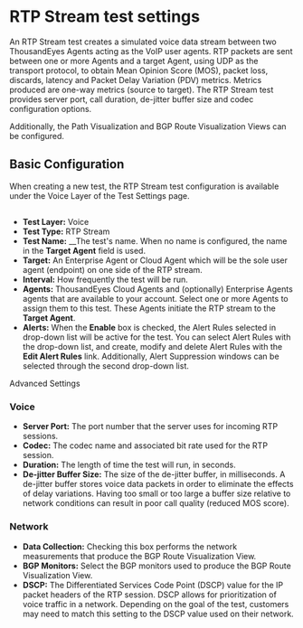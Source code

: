 # RTP Stream test settings

An RTP Stream test creates a simulated voice data stream between two ThousandEyes Agents acting as the VoIP user agents. RTP packets are sent between one or more Agents and a target Agent, using UDP as the transport protocol, to obtain Mean Opinion Score \(MOS\), packet loss, discards, latency and Packet Delay Variation \(PDV\) metrics. Metrics produced are one-way metrics \(source to target\). The RTP Stream test provides server port, call duration, de-jitter buffer size and codec configuration options.

Additionally, the Path Visualization and BGP Route Visualization Views can be configured.

## Basic Configuration

 When creating a new test, the RTP Stream test configuration is available under the Voice Layer of the Test Settings page.

## 

* **Test Layer:** Voice
* **Test Type:** RTP Stream
* **Test Name:** __The test's name.  When no name is configured, the name in the **Target Agent** field is used.
* **Target:** An Enterprise Agent or Cloud Agent which will be the sole user agent \(endpoint\) on one side of the RTP stream.
* **Interval:** How frequently the test will be run.
* **Agents:** ThousandEyes Cloud Agents and \(optionally\) Enterprise Agents agents that are available to your account.  Select one or more Agents to assign them to this test. These Agents initiate the RTP stream to the **Target Agent**.
* **Alerts:** When the **Enable** box is checked, the Alert Rules selected in drop-down list will be active for the test. You can select Alert Rules with the drop-down list, and create, modify and delete Alert Rules with the **Edit Alert Rules** link.  Additionally, Alert Suppression windows can be selected through the second drop-down list.

Advanced Settings

### Voice

* **Server Port:** The port number that the server uses for incoming RTP sessions.
* **Codec:** The codec name and associated bit rate used for the RTP session.
* **Duration:** The length of time the test will run, in seconds.
* **De-jitter Buffer Size:** The size of the de-jitter buffer, in milliseconds. A de-jitter buffer stores voice data packets in order to eliminate the effects of delay variations. Having too small or too large a buffer size relative to network conditions can result in poor call quality \(reduced MOS score\).

### Network

* **Data Collection:** Checking this box performs the network measurements that produce the BGP Route Visualization View.
* **BGP Monitors:** Select the BGP monitors used to produce the BGP Route Visualization View.
* **DSCP:** The Differentiated Services Code Point \(DSCP\) value for the IP packet headers of the RTP session.  DSCP allows for prioritization of voice traffic in a network. Depending on the goal of the test, customers may need to match this setting to the DSCP value used on their network.

